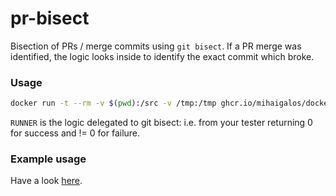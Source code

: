 # pr-bisect

Bisection of PRs / merge commits using `git bisect`. If a PR merge was identified, the logic looks inside to identify the exact commit which broke.

### Usage

```bash
docker run -t --rm -v $(pwd):/src -v /tmp:/tmp ghcr.io/mihaigalos/docker/pr-bisect:0.0.1 BAD_COMMIT GOOD_COMMIT RUNNER
```

`RUNNER` is the logic delegated to git bisect: i.e. from your tester returning 0 for success and != 0 for failure.

### Example usage

Have a look [here](https://github.com/mihaigalos/pr-bisect/blob/f2c7397f9cac518fe216f264deb49cbfee70e5a0/Justfile#L15-L26).
